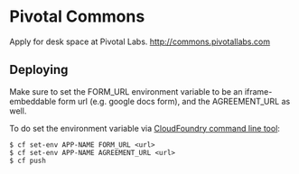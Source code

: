 # Pivotal Commons

Apply for desk space at Pivotal Labs.
<http://commons.pivotallabs.com>

## Deploying

Make sure to set the FORM_URL environment variable to be an iframe-embeddable form url (e.g. google docs form), and the AGREEMENT_URL as well.

To do set the environment variable via [CloudFoundry command line tool](http://docs.cloudfoundry.com/docs/dotcom/getting-started.html#install-cf):

    $ cf set-env APP-NAME FORM_URL <url>
    $ cf set-env APP-NAME AGREEMENT_URL <url>
    $ cf push
